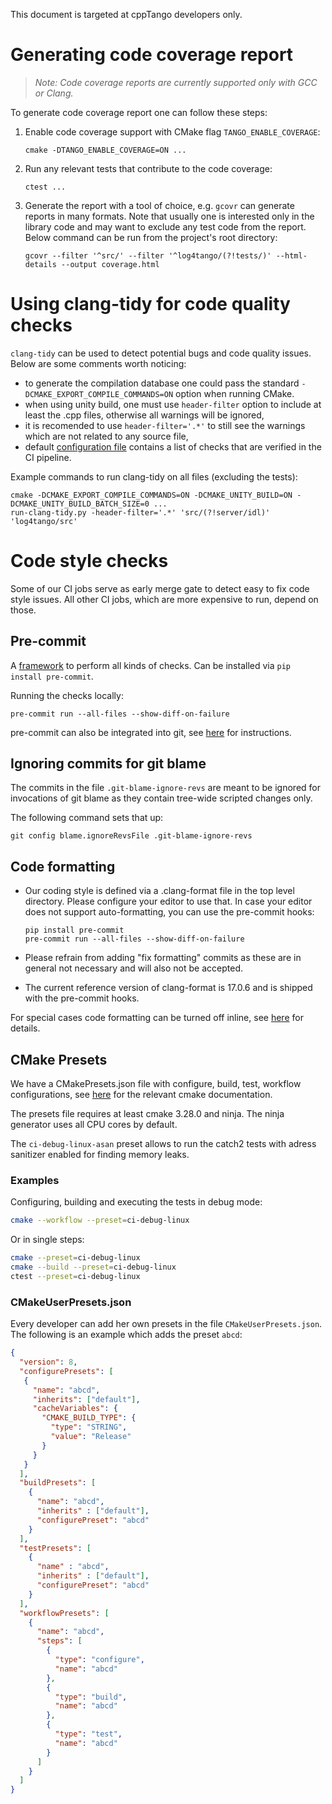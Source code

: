 This document is targeted at cppTango developers only.

# Generating code coverage report

> *Note: Code coverage reports are currently supported only with GCC or Clang.*

To generate code coverage report one can follow these steps:

1. Enable code coverage support with CMake flag `TANGO_ENABLE_COVERAGE`:
   ```
   cmake -DTANGO_ENABLE_COVERAGE=ON ...
   ```
2. Run any relevant tests that contribute to the code coverage:
   ```
   ctest ...
   ```
3. Generate the report with a tool of choice, e.g. `gcovr` can generate reports
   in many formats. Note that usually one is interested only in the library
   code and may want to exclude any test code from the report.
   Below command can be run from the project's root directory:
   ```
   gcovr --filter '^src/' --filter '^log4tango/(?!tests/)' --html-details --output coverage.html
   ```

# Using clang-tidy for code quality checks

`clang-tidy` can be used to detect potential bugs and code quality issues.
Below are some comments worth noticing:

* to generate the compilation database one could pass the standard
  `-DCMAKE_EXPORT_COMPILE_COMMANDS=ON` option when running CMake.
* when using unity build, one must use `header-filter` option to include
  at least the .cpp files, otherwise all warnings will be ignored,
* it is recomended to use `header-filter='.*'` to still see the warnings which
  are not related to any source file,
* default [configuration file](.clang-tidy) contains a list of checks that
  are verified in the CI pipeline.

Example commands to run clang-tidy on all files (excluding the tests):
```
cmake -DCMAKE_EXPORT_COMPILE_COMMANDS=ON -DCMAKE_UNITY_BUILD=ON -DCMAKE_UNITY_BUILD_BATCH_SIZE=0 ...
run-clang-tidy.py -header-filter='.*' 'src/(?!server/idl)' 'log4tango/src'
```

# Code style checks

Some of our CI jobs serve as early merge gate to detect easy to fix code style
issues. All other CI jobs, which are more expensive to run, depend on those.

## Pre-commit

A [framework](https://pre-commit.com) to perform all kinds of checks.
Can be installed via `pip install pre-commit`.

Running the checks locally:

```
pre-commit run --all-files --show-diff-on-failure
```

pre-commit can also be integrated into git, see
[here](https://pre-commit.com/#3-install-the-git-hook-scripts) for instructions.

## Ignoring commits for git blame

The commits in the file `.git-blame-ignore-revs` are meant to be ignored for invocations of
git blame as they contain tree-wide scripted changes only.

The following command sets that up:

```
git config blame.ignoreRevsFile .git-blame-ignore-revs
```

## Code formatting

- Our coding style is defined via a .clang-format file in the top level directory.
  Please configure your editor to use that. In case your editor does not
  support auto-formatting, you can use the pre-commit hooks:

  ```
  pip install pre-commit
  pre-commit run --all-files --show-diff-on-failure
  ```
- Please refrain from adding "fix formatting" commits as these are in general
  not necessary and will also not be accepted.
- The current reference version of clang-format is 17.0.6 and is shipped with
  the pre-commit hooks.

For special cases code formatting can be turned off inline, see
[here](https://clang.llvm.org/docs/ClangFormatStyleOptions.html#disabling-formatting-on-a-piece-of-code)
for details.

## CMake Presets

We have a CMakePresets.json file with configure, build, test, workflow
configurations, see [here](https://cmake.org/cmake/help/latest/manual/cmake-presets.7.html) for the
relevant cmake documentation.

The presets file requires at least cmake 3.28.0 and ninja. The ninja generator
uses all CPU cores by default.

The `ci-debug-linux-asan` preset allows to run the catch2 tests with adress sanitizer enabled for finding
memory leaks.

### Examples

Configuring, building and executing the tests in debug mode:

```sh
cmake --workflow --preset=ci-debug-linux
```

Or in single steps:

```sh
cmake --preset=ci-debug-linux
cmake --build --preset=ci-debug-linux
ctest --preset=ci-debug-linux
```

### CMakeUserPresets.json

Every developer can add her own presets in the file `CMakeUserPresets.json`.
The following is an example which adds the preset `abcd`:

```json
{
  "version": 8,
  "configurePresets": [
   {
     "name": "abcd",
     "inherits": ["default"],
     "cacheVariables": {
       "CMAKE_BUILD_TYPE": {
         "type": "STRING",
         "value": "Release"
       }
     }
   }
  ],
  "buildPresets": [
    {
      "name": "abcd",
      "inherits" : ["default"],
      "configurePreset": "abcd"
    }
  ],
  "testPresets": [
    {
      "name" : "abcd",
      "inherits" : ["default"],
      "configurePreset": "abcd"
    }
  ],
  "workflowPresets": [
    {
      "name": "abcd",
      "steps": [
        {
          "type": "configure",
          "name": "abcd"
        },
        {
          "type": "build",
          "name": "abcd"
        },
        {
          "type": "test",
          "name": "abcd"
        }
      ]
    }
  ]
}
```
